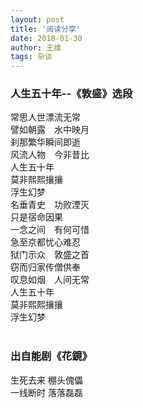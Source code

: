 ```yaml
---
layout: post
title: '阅读分享'
date: 2018-01-30
author: 王维
tags: 杂谈
---
```

### 人生五十年--《敦盛》选段
常思人世漂流无常 <br>譬如朝露　水中映月<br> 刹那繁华瞬间即逝 <br>风流人物　今非昔比<br> 人生五十年<br> 莫非熙熙攘攘<br>浮生幻梦<br> 名垂青史　功败湮灭<br> 只是宿命因果<br> 一念之间　有何可惜<br> 急至京都忧心难忍<br> 狱门示众　敦盛之首 <br>窃而归家传僧供奉<br> 叹息如烟　人间无常<br> 人生五十年<br> 莫非熙熙攘攘 <br>浮生幻梦<br>
<br>
### 出自能剧《花鏡》
生死去来 棚头傀儡<br>一线断时 落落磊磊<br>



